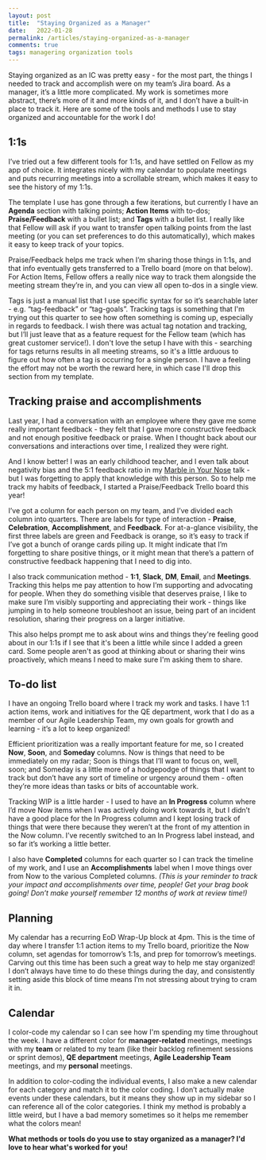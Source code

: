 ```yaml
---
layout: post
title:  "Staying Organized as a Manager"
date:   2022-01-28
permalink: /articles/staying-organized-as-a-manager
comments: true
tags: managering organization tools
---
```


Staying organized as an IC was pretty easy - for the most part, the things I needed to track and accomplish were on my team’s Jira board. As a manager, it’s a little more complicated. My work is sometimes more abstract, there’s more of it and more kinds of it, and I don’t have a built-in place to track it. Here are some of the tools and methods I use to stay organized and accountable for the work I do!


## 1:1s

I’ve tried out a few different tools for 1:1s, and have settled on Fellow as my app of choice. It integrates nicely with my calendar to populate meetings and puts recurring meetings into a scrollable stream, which makes it easy to see the history of my 1:1s. 

The template I use has gone through a few iterations, but currently I have an **Agenda** section with talking points; **Action Items** with to-dos; **Praise/Feedback** with a bullet list; and **Tags** with a bullet list. I really like that Fellow will ask if you want to transfer open talking points from the last meeting (or you can set preferences to do this automatically), which makes it easy to keep track of your topics.

Praise/Feedback helps me track when I’m sharing those things in 1:1s, and that info eventually gets transferred to a Trello board (more on that below). For Action Items, Fellow offers a really nice way to track them alongside the meeting stream they’re in, and you can view all open to-dos in a single view.

Tags is just a manual list that I use specific syntax for so it’s searchable later - e.g. “tag-feedback” or “tag-goals”. Tracking tags is something that I'm trying out this quarter to see how often something is coming up, especially in regards to feedback. I wish there was actual tag notation and tracking, but I’ll just leave that as a feature request for the Fellow team (which has great customer service!). I don't love the setup I have with this - searching for tags returns results in all meeting streams, so it's a little arduous to figure out how often a tag is occurring for a single person. I have a feeling the effort may not be worth the reward here, in which case I'll drop this section from my template.

## Tracking praise and accomplishments

Last year, I had a conversation with an employee where they gave me some really important feedback - they felt that I gave more constructive feedback and not enough positive feedback or praise. When I thought back about our conversations and interactions over time, I realized they were right. 

And I know better! I was an early childhood teacher, and I even talk about negativity bias and the 5:1 feedback ratio in my [Marble in Your Nose](https://speakerdeck.com/angelariggs/stpcon-why-is-there-a-marble-in-your-nose) talk - but I was forgetting to apply that knowledge with this person. So to help me track my habits of feedback, I started a Praise/Feedback Trello board this year! 

I’ve got a column for each person on my team, and I’ve divided each column into quarters. There are labels for type of interaction - **Praise**, **Celebration**, **Accomplishment**, and **Feedback**. For at-a-glance visibility, the first three labels are green and Feedback is orange, so it’s easy to track if I’ve got a bunch of orange cards piling up. It might indicate that I’m forgetting to share positive things, or it might mean that there’s a pattern of constructive feedback happening that I need to dig into. 

I also track communication method - **1:1**, **Slack**, **DM**, **Email**, and **Meetings**. Tracking this helps me pay attention to how I’m supporting and advocating for people. When they do something visible that deserves praise, I like to make sure I’m visibly supporting and appreciating their work - things like jumping in to help someone troubleshoot an issue, being part of an incident resolution, sharing their progress on a larger initiative.

This also helps prompt me to ask about wins and things they're feeling good about in our 1:1s if I see that it's been a little while since I added a green card. Some people aren't as good at thinking about or sharing their wins proactively, which means I need to make sure I'm asking them to share.

## To-do list

I have an ongoing Trello board where I track my work and tasks. I have 1:1 action items, work and initiatives for the QE department, work that I do as a member of our Agile Leadership Team, my own goals for growth and learning - it’s a lot to keep organized!

Efficient prioritization was a really important feature for me, so I created **Now**, **Soon**, and **Someday** columns. Now is things that need to be immediately on my radar; Soon is things that I’ll want to focus on, well, soon; and Someday is a little more of a hodgepodge of things that I want to track but don’t have any sort of timeline or urgency around them - often they’re more ideas than tasks or bits of accountable work.

Tracking WIP is a little harder - I used to have an **In Progress** column where I’d move Now items when I was actively doing work towards it, but I didn’t have a good place for the In Progress column and I kept losing track of things that were there because they weren’t at the front of my attention in the Now column. I’ve recently switched to an In Progress label instead, and so far it’s working a little better.

I also have **Completed** columns for each quarter so I can track the timeline of my work, and I use an **Accomplishments** label when I move things over from Now to the various Completed columns. _(This is your reminder to track your impact and accomplishments over time, people! Get your brag book going! Don’t make yourself remember 12 months of work at review time!)_

## Planning

My calendar has a recurring EoD Wrap-Up block at 4pm. This is the time of day where I transfer 1:1 action items to my Trello board, prioritize the Now column, set agendas for tomorrow’s 1:1s, and prep for tomorrow’s meetings. Carving out this time has been such a great way to help me stay organized! I don’t always have time to do these things during the day, and consistently setting aside this block of time means I’m not stressing about trying to cram it in.

## Calendar

I color-code my calendar so I can see how I'm spending my time throughout the week. I have a different color for **manager-related** meetings, meetings with my **team** or related to my team (like their backlog refinement sessions or sprint demos), **QE department** meetings, **Agile Leadership Team** meetings, and my **personal** meetings. 

In addition to color-coding the individual events, I also make a new calendar for each category and match it to the color coding. I don’t actually make events under these calendars, but it means they show up in my sidebar so I can reference all of the color categories. I think my method is probably a little weird, but I have a bad memory sometimes so it helps me remember what the colors mean! 

**What methods or tools do you use to stay organized as a manager? I'd love to hear what's worked for you!**
